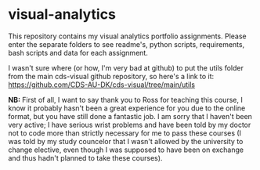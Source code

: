 # visual-analytics
This repository contains my visual analytics portfolio assignments. Please enter the separate folders to see readme's, python scripts, requirements, bash scripts and data for each assignment.

I wasn't sure where (or how, I'm very bad at github) to put the utils folder from the main cds-visual github repository, so here's a link to it: https://github.com/CDS-AU-DK/cds-visual/tree/main/utils 

**NB:**
First of all, I want to say thank you to Ross for teaching this course, I know it probably hasn't been a great experience for you due to the online format, but you have still done a fantastic job. I am sorry that I haven't been very active; I have serious wrist problems and have been told by my doctor not to code more than strictly necessary for me to pass these courses (I was told by my study councelor that I wasn't allowed by the university to change elective, even though I was supposed to have been on exchange and thus hadn't planned to take these courses).  
